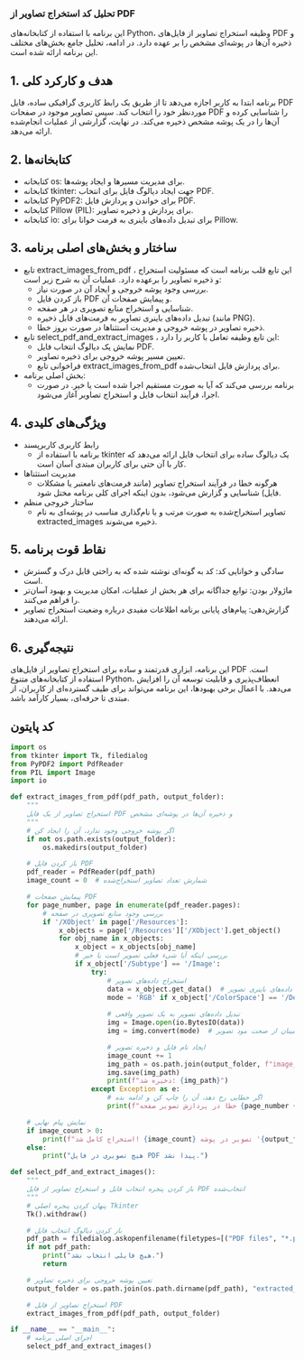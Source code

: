 ### تحلیل کد استخراج تصاویر از PDF
این برنامه با استفاده از کتابخانه‌های Python، وظیفه استخراج تصاویر از فایل‌های PDF و ذخیره آن‌ها در پوشه‌ای مشخص را بر عهده دارد. در ادامه، تحلیل جامع بخش‌های مختلف این برنامه ارائه شده است.

## 1. هدف و کارکرد کلی
برنامه ابتدا به کاربر اجازه می‌دهد تا از طریق یک رابط کاربری گرافیکی ساده، فایل PDF موردنظر خود را انتخاب کند. سپس تصاویر موجود در صفحات PDF را شناسایی کرده و آن‌ها را در یک پوشه مشخص ذخیره می‌کند. در نهایت، گزارشی از عملیات انجام‌شده ارائه می‌دهد.

## 2. کتابخانه‌ها
- کتابخانه os: برای مدیریت مسیرها و ایجاد پوشه‌ها.
- کتابخانه tkinter: جهت ایجاد دیالوگ فایل برای انتخاب PDF.
- کتابخانه PyPDF2: برای خواندن و پردازش فایل PDF.
- کتابخانه Pillow (PIL): برای پردازش و ذخیره تصاویر.
- کتابخانه io: برای تبدیل داده‌های باینری به فرمت خوانا برای Pillow.

## 3. ساختار و بخش‌های اصلی برنامه
-  تابع extract_images_from_pdf ، این تابع قلب برنامه است که مسئولیت استخراج و ذخیره تصاویر را برعهده دارد. عملیات آن به شرح زیر است:
    - بررسی وجود پوشه خروجی و ایجاد آن در صورت نیاز.
    - باز کردن فایل PDF و پیمایش صفحات آن.
    - شناسایی و استخراج منابع تصویری در هر صفحه.
    - تبدیل داده‌های باینری تصاویر به فرمت‌های قابل ذخیره (مانند PNG).
    - ذخیره تصاویر در پوشه خروجی و مدیریت استثناها در صورت بروز خطا.
-  تابع select_pdf_and_extract_images ، این تابع وظیفه تعامل با کاربر را دارد:
   - نمایش یک دیالوگ انتخاب فایل PDF.
   - تعیین مسیر پوشه خروجی برای ذخیره تصاویر.
   - فراخوانی تابع extract_images_from_pdf برای پردازش فایل انتخاب‌شده.
-  بخش اصلی برنامه:
   - برنامه بررسی می‌کند که آیا به صورت مستقیم اجرا شده است یا خیر. در صورت اجرا، فرآیند انتخاب فایل و استخراج تصاویر آغاز می‌شود.
 
## 4. ویژگی‌های کلیدی
- رابط کاربری کاربرپسند
    - برنامه با استفاده از tkinter یک دیالوگ ساده برای انتخاب فایل ارائه می‌دهد که کار با آن حتی برای کاربران مبتدی آسان است.
- مدیریت استثناها
    - هرگونه خطا در فرآیند استخراج تصاویر (مانند فرمت‌های نامعتبر یا مشکلات فایل) شناسایی و گزارش می‌شود، بدون اینکه اجرای کلی برنامه مختل شود.
- ساختار خروجی منظم
    - تصاویر استخراج‌شده به صورت مرتب و با نام‌گذاری مناسب در پوشه‌ای به نام extracted_images ذخیره می‌شوند.

## 5. نقاط قوت برنامه
- سادگی و خوانایی کد: کد به گونه‌ای نوشته شده که به راحتی قابل درک و گسترش است.
- ماژولار بودن: توابع جداگانه برای هر بخش از عملیات، امکان مدیریت و بهبود آسان‌تر را فراهم می‌کنند.
- گزارش‌دهی: پیام‌های پایانی برنامه اطلاعات مفیدی درباره وضعیت استخراج تصاویر ارائه می‌دهند.

## 6. نتیجه‌گیری
این برنامه، ابزاری قدرتمند و ساده برای استخراج تصاویر از فایل‌های PDF است. استفاده از کتابخانه‌های متنوع Python، انعطاف‌پذیری و قابلیت توسعه آن را افزایش می‌دهد. با اعمال برخی بهبودها، این برنامه می‌تواند برای طیف گسترده‌ای از کاربران، از مبتدی تا حرفه‌ای، بسیار کارآمد باشد.

## کد پایتون 
```python
import os
from tkinter import Tk, filedialog
from PyPDF2 import PdfReader
from PIL import Image
import io

def extract_images_from_pdf(pdf_path, output_folder):
    """
    استخراج تصاویر از یک فایل PDF و ذخیره آن‌ها در پوشه‌ای مشخص
    """
    # اگر پوشه خروجی وجود ندارد، آن را ایجاد کن
    if not os.path.exists(output_folder):
        os.makedirs(output_folder)

    # باز کردن فایل PDF
    pdf_reader = PdfReader(pdf_path)
    image_count = 0  # شمارش تعداد تصاویر استخراج‌شده

    # پیمایش صفحات PDF
    for page_number, page in enumerate(pdf_reader.pages):
        # بررسی وجود منابع تصویری در صفحه
        if '/XObject' in page['/Resources']:
            x_objects = page['/Resources']['/XObject'].get_object()
            for obj_name in x_objects:
                x_object = x_objects[obj_name]
                # بررسی اینکه آیا شیء فعلی تصویر است یا خیر
                if x_object['/Subtype'] == '/Image':
                    try:
                        # استخراج داده‌های تصویر
                        data = x_object.get_data()  # داده‌های باینری تصویر
                        mode = 'RGB' if x_object['/ColorSpace'] == '/DeviceRGB' else 'P'  # مشخص کردن مود رنگ
                        
                        # تبدیل داده‌های تصویر به یک تصویر واقعی
                        img = Image.open(io.BytesIO(data))
                        img = img.convert(mode)  # اطمینان از صحت مود تصویر

                        # ایجاد نام فایل و ذخیره تصویر
                        image_count += 1
                        img_path = os.path.join(output_folder, f"image_{page_number + 1}_{image_count}.png")
                        img.save(img_path)
                        print(f"ذخیره شد: {img_path}")
                    except Exception as e:
                        # اگر خطایی رخ دهد، آن را چاپ کن و ادامه بده
                        print(f"خطا در پردازش تصویر صفحه {page_number + 1}: {e}")

    # نمایش پیام نهایی
    if image_count > 0:
        print(f"استخراج کامل شد! {image_count} تصویر در پوشه '{output_folder}' ذخیره شد.")
    else:
        print("هیچ تصویری در فایل PDF پیدا نشد.")

def select_pdf_and_extract_images():
    """
    باز کردن پنجره انتخاب فایل و استخراج تصاویر از فایل PDF انتخاب‌شده
    """
    # پنهان کردن پنجره اصلی Tkinter
    Tk().withdraw()

    # باز کردن دیالوگ انتخاب فایل
    pdf_path = filedialog.askopenfilename(filetypes=[("PDF files", "*.pdf")])
    if not pdf_path:
        print("هیچ فایلی انتخاب نشد.")
        return

    # تعیین پوشه خروجی برای ذخیره تصاویر
    output_folder = os.path.join(os.path.dirname(pdf_path), "extracted_images")

    # استخراج تصاویر از فایل PDF
    extract_images_from_pdf(pdf_path, output_folder)

if __name__ == "__main__":
    # اجرای اصلی برنامه
    select_pdf_and_extract_images()

```

